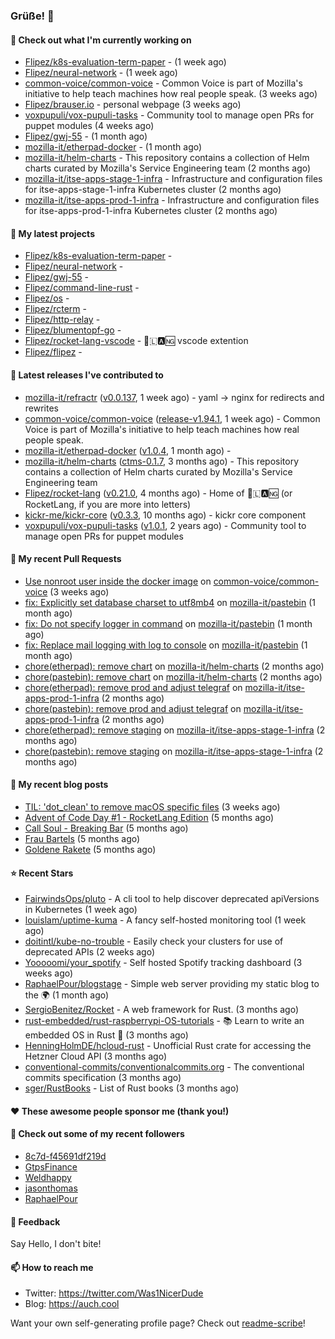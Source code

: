 ### Grüße! 👋

#### 👷 Check out what I'm currently working on

- [Flipez/k8s-evaluation-term-paper](https://github.com/Flipez/k8s-evaluation-term-paper) -  (1 week ago)
- [Flipez/neural-network](https://github.com/Flipez/neural-network) -  (1 week ago)
- [common-voice/common-voice](https://github.com/common-voice/common-voice) - Common Voice is part of Mozilla&#39;s initiative to help teach machines how real people speak. (3 weeks ago)
- [Flipez/brauser.io](https://github.com/Flipez/brauser.io) - personal webpage (3 weeks ago)
- [voxpupuli/vox-pupuli-tasks](https://github.com/voxpupuli/vox-pupuli-tasks) - Community tool to manage open PRs for puppet modules (4 weeks ago)
- [Flipez/gwj-55](https://github.com/Flipez/gwj-55) -  (1 month ago)
- [mozilla-it/etherpad-docker](https://github.com/mozilla-it/etherpad-docker) -  (1 month ago)
- [mozilla-it/helm-charts](https://github.com/mozilla-it/helm-charts) - This repository contains a collection of Helm charts curated by Mozilla&#39;s Service Engineering team (2 months ago)
- [mozilla-it/itse-apps-stage-1-infra](https://github.com/mozilla-it/itse-apps-stage-1-infra) - Infrastructure and configuration files for itse-apps-stage-1-infra Kubernetes cluster (2 months ago)
- [mozilla-it/itse-apps-prod-1-infra](https://github.com/mozilla-it/itse-apps-prod-1-infra) - Infrastructure and configuration files for itse-apps-prod-1-infra Kubernetes cluster  (2 months ago)

#### 🌱 My latest projects

- [Flipez/k8s-evaluation-term-paper](https://github.com/Flipez/k8s-evaluation-term-paper) - 
- [Flipez/neural-network](https://github.com/Flipez/neural-network) - 
- [Flipez/gwj-55](https://github.com/Flipez/gwj-55) - 
- [Flipez/command-line-rust](https://github.com/Flipez/command-line-rust) - 
- [Flipez/os](https://github.com/Flipez/os) - 
- [Flipez/rcterm](https://github.com/Flipez/rcterm) - 
- [Flipez/http-relay](https://github.com/Flipez/http-relay) - 
- [Flipez/blumentopf-go](https://github.com/Flipez/blumentopf-go) - 
- [Flipez/rocket-lang-vscode](https://github.com/Flipez/rocket-lang-vscode) - 🚀🇱🅰🆖 vscode extention
- [Flipez/flipez](https://github.com/Flipez/flipez) - 


#### 🔭 Latest releases I've contributed to

- [mozilla-it/refractr](https://github.com/mozilla-it/refractr) ([v0.0.137](https://github.com/mozilla-it/refractr/releases/tag/v0.0.137), 1 week ago) - yaml -&gt; nginx for redirects and rewrites
- [common-voice/common-voice](https://github.com/common-voice/common-voice) ([release-v1.94.1](https://github.com/common-voice/common-voice/releases/tag/release-v1.94.1), 1 week ago) - Common Voice is part of Mozilla&#39;s initiative to help teach machines how real people speak.
- [mozilla-it/etherpad-docker](https://github.com/mozilla-it/etherpad-docker) ([v1.0.4](https://github.com/mozilla-it/etherpad-docker/releases/tag/v1.0.4), 1 month ago) - 
- [mozilla-it/helm-charts](https://github.com/mozilla-it/helm-charts) ([ctms-0.1.7](https://github.com/mozilla-it/helm-charts/releases/tag/ctms-0.1.7), 3 months ago) - This repository contains a collection of Helm charts curated by Mozilla&#39;s Service Engineering team
- [Flipez/rocket-lang](https://github.com/Flipez/rocket-lang) ([v0.21.0](https://github.com/Flipez/rocket-lang/releases/tag/v0.21.0), 4 months ago) - Home of 🚀🇱🅰🆖 (or RocketLang, if you are more into letters)
- [kickr-me/kickr-core](https://github.com/kickr-me/kickr-core) ([v0.3.3](https://github.com/kickr-me/kickr-core/releases/tag/v0.3.3), 10 months ago) - kickr core component
- [voxpupuli/vox-pupuli-tasks](https://github.com/voxpupuli/vox-pupuli-tasks) ([v1.0.1](https://github.com/voxpupuli/vox-pupuli-tasks/releases/tag/v1.0.1), 2 years ago) - Community tool to manage open PRs for puppet modules

#### 🔨 My recent Pull Requests

- [Use nonroot user inside the docker image](https://github.com/common-voice/common-voice/pull/3999) on [common-voice/common-voice](https://github.com/common-voice/common-voice) (3 weeks ago)
- [fix: Explicitly set database charset to utf8mb4](https://github.com/mozilla-it/pastebin/pull/15) on [mozilla-it/pastebin](https://github.com/mozilla-it/pastebin) (1 month ago)
- [fix: Do not specify logger in command](https://github.com/mozilla-it/pastebin/pull/14) on [mozilla-it/pastebin](https://github.com/mozilla-it/pastebin) (1 month ago)
- [fix: Replace mail logging with log to console](https://github.com/mozilla-it/pastebin/pull/13) on [mozilla-it/pastebin](https://github.com/mozilla-it/pastebin) (1 month ago)
- [chore(etherpad): remove chart](https://github.com/mozilla-it/helm-charts/pull/166) on [mozilla-it/helm-charts](https://github.com/mozilla-it/helm-charts) (2 months ago)
- [chore(pastebin): remove chart](https://github.com/mozilla-it/helm-charts/pull/165) on [mozilla-it/helm-charts](https://github.com/mozilla-it/helm-charts) (2 months ago)
- [chore(etherpad): remove prod and adjust telegraf](https://github.com/mozilla-it/itse-apps-prod-1-infra/pull/121) on [mozilla-it/itse-apps-prod-1-infra](https://github.com/mozilla-it/itse-apps-prod-1-infra) (2 months ago)
- [chore(pastebin): remove prod and adjust telegraf](https://github.com/mozilla-it/itse-apps-prod-1-infra/pull/120) on [mozilla-it/itse-apps-prod-1-infra](https://github.com/mozilla-it/itse-apps-prod-1-infra) (2 months ago)
- [chore(etherpad): remove staging](https://github.com/mozilla-it/itse-apps-stage-1-infra/pull/126) on [mozilla-it/itse-apps-stage-1-infra](https://github.com/mozilla-it/itse-apps-stage-1-infra) (2 months ago)
- [chore(pastebin): remove staging](https://github.com/mozilla-it/itse-apps-stage-1-infra/pull/125) on [mozilla-it/itse-apps-stage-1-infra](https://github.com/mozilla-it/itse-apps-stage-1-infra) (2 months ago)

#### 📜 My recent blog posts

- [TIL: &#39;dot_clean&#39; to remove macOS specific files](https://auch.cool/posts/2023/til-dot-clean/) (3 weeks ago)
- [Advent of Code Day #1 - RocketLang Edition](https://auch.cool/posts/2022/aoc-day-1/) (5 months ago)
- [Call Soul - Breaking Bar](https://auch.cool/munich/call-soul/) (5 months ago)
- [Frau Bartels](https://auch.cool/munich/frau-bartels/) (5 months ago)
- [Goldene Rakete](https://auch.cool/munich/goldene-rakete/) (5 months ago)

#### ⭐ Recent Stars

- [FairwindsOps/pluto](https://github.com/FairwindsOps/pluto) - A cli tool to help discover deprecated apiVersions in Kubernetes (1 week ago)
- [louislam/uptime-kuma](https://github.com/louislam/uptime-kuma) - A fancy self-hosted monitoring tool (1 week ago)
- [doitintl/kube-no-trouble](https://github.com/doitintl/kube-no-trouble) - Easily check your clusters for use of deprecated APIs (2 weeks ago)
- [Yooooomi/your_spotify](https://github.com/Yooooomi/your_spotify) - Self hosted Spotify tracking dashboard (3 weeks ago)
- [RaphaelPour/blogstage](https://github.com/RaphaelPour/blogstage) - Simple web server providing my static blog to the 🌍 (1 month ago)
- [SergioBenitez/Rocket](https://github.com/SergioBenitez/Rocket) - A web framework for Rust. (3 months ago)
- [rust-embedded/rust-raspberrypi-OS-tutorials](https://github.com/rust-embedded/rust-raspberrypi-OS-tutorials) - :books: Learn to write an embedded OS in Rust :crab: (3 months ago)
- [HenningHolmDE/hcloud-rust](https://github.com/HenningHolmDE/hcloud-rust) - Unofficial Rust crate for accessing the Hetzner Cloud API (3 months ago)
- [conventional-commits/conventionalcommits.org](https://github.com/conventional-commits/conventionalcommits.org) - The conventional commits specification (3 months ago)
- [sger/RustBooks](https://github.com/sger/RustBooks) - List of Rust books (3 months ago)

#### ❤️ These awesome people sponsor me (thank you!)


#### 👯 Check out some of my recent followers

- [8c7d-f45691df219d](https://github.com/8c7d-f45691df219d)
- [GtpsFinance](https://github.com/GtpsFinance)
- [Weldhappy](https://github.com/Weldhappy)
- [jasonthomas](https://github.com/jasonthomas)
- [RaphaelPour](https://github.com/RaphaelPour)

#### 💬 Feedback

Say Hello, I don't bite!

#### 📫 How to reach me

- Twitter: https://twitter.com/Was1NicerDude
- Blog: https://auch.cool

Want your own self-generating profile page? Check out [readme-scribe](https://github.com/muesli/readme-scribe)!
